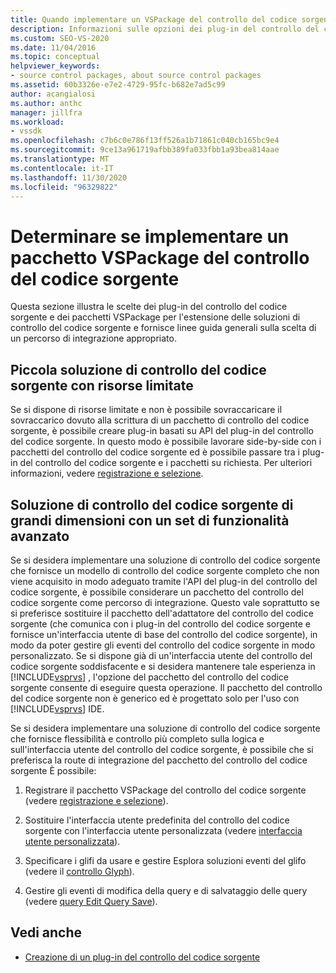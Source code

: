```yaml
---
title: Quando implementare un VSPackage del controllo del codice sorgente
description: Informazioni sulle opzioni dei plug-in del controllo del codice sorgente e dei pacchetti VSPackage di controllo del codice sorgente disponibili per l'estensione delle soluzioni di controllo del codice sorgente di Visual Studio.
ms.custom: SEO-VS-2020
ms.date: 11/04/2016
ms.topic: conceptual
helpviewer_keywords:
- source control packages, about source control packages
ms.assetid: 60b3326e-e7e2-4729-95fc-b682e7ad5c99
author: acangialosi
ms.author: anthc
manager: jillfra
ms.workload:
- vssdk
ms.openlocfilehash: c7b6c0e786f13ff526a1b71861c040cb165bc9e4
ms.sourcegitcommit: 9ce13a961719afbb389fa033fbb1a93bea814aae
ms.translationtype: MT
ms.contentlocale: it-IT
ms.lasthandoff: 11/30/2020
ms.locfileid: "96329822"
---
```

# <a name="determine-whether-to-implement-a-source-control-vspackage"></a>Determinare se implementare un pacchetto VSPackage del controllo del codice sorgente

Questa sezione illustra le scelte dei plug-in del controllo del codice sorgente e dei pacchetti VSPackage per l'estensione delle soluzioni di controllo del codice sorgente e fornisce linee guida generali sulla scelta di un percorso di integrazione appropriato.

## <a name="small-source-control-solution-with-limited-resources"></a>Piccola soluzione di controllo del codice sorgente con risorse limitate

 Se si dispone di risorse limitate e non è possibile sovraccaricare il sovraccarico dovuto alla scrittura di un pacchetto di controllo del codice sorgente, è possibile creare plug-in basati su API del plug-in del controllo del codice sorgente. In questo modo è possibile lavorare side-by-side con i pacchetti del controllo del codice sorgente ed è possibile passare tra i plug-in del controllo del codice sorgente e i pacchetti su richiesta. Per ulteriori informazioni, vedere [registrazione e selezione](../../extensibility/internals/registration-and-selection-source-control-vspackage.md).

## <a name="large-source-control-solution-with-a-rich-feature-set"></a>Soluzione di controllo del codice sorgente di grandi dimensioni con un set di funzionalità avanzato

 Se si desidera implementare una soluzione di controllo del codice sorgente che fornisce un modello di controllo del codice sorgente completo che non viene acquisito in modo adeguato tramite l'API del plug-in del controllo del codice sorgente, è possibile considerare un pacchetto del controllo del codice sorgente come percorso di integrazione. Questo vale soprattutto se si preferisce sostituire il pacchetto dell'adattatore del controllo del codice sorgente (che comunica con i plug-in del controllo del codice sorgente e fornisce un'interfaccia utente di base del controllo del codice sorgente), in modo da poter gestire gli eventi del controllo del codice sorgente in modo personalizzato. Se si dispone già di un'interfaccia utente del controllo del codice sorgente soddisfacente e si desidera mantenere tale esperienza in [!INCLUDE[vsprvs](../../code-quality/includes/vsprvs_md.md)] , l'opzione del pacchetto del controllo del codice sorgente consente di eseguire questa operazione. Il pacchetto del controllo del codice sorgente non è generico ed è progettato solo per l'uso con [!INCLUDE[vsprvs](../../code-quality/includes/vsprvs_md.md)] IDE.

 Se si desidera implementare una soluzione di controllo del codice sorgente che fornisce flessibilità e controllo più completo sulla logica e sull'interfaccia utente del controllo del codice sorgente, è possibile che si preferisca la route di integrazione del pacchetto del controllo del codice sorgente È possibile:

1. Registrare il pacchetto VSPackage del controllo del codice sorgente (vedere [registrazione e selezione](../../extensibility/internals/registration-and-selection-source-control-vspackage.md)).

2. Sostituire l'interfaccia utente predefinita del controllo del codice sorgente con l'interfaccia utente personalizzata (vedere [interfaccia utente personalizzata](../../extensibility/internals/custom-user-interface-source-control-vspackage.md)).

3. Specificare i glifi da usare e gestire Esplora soluzioni eventi del glifo (vedere il [controllo Glyph](../../extensibility/internals/glyph-control-source-control-vspackage.md)).

4. Gestire gli eventi di modifica della query e di salvataggio delle query (vedere [query Edit Query Save](../../extensibility/internals/query-edit-query-save-source-control-vspackage.md)).

## <a name="see-also"></a>Vedi anche

- [Creazione di un plug-in del controllo del codice sorgente](../../extensibility/internals/creating-a-source-control-plug-in.md)
